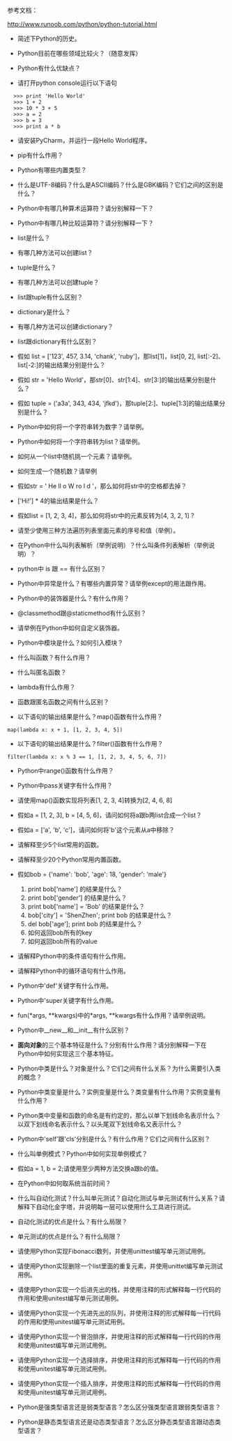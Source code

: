 参考文档：

http://www.runoob.com/python/python-tutorial.html

* 简述下Python的历史。

* Python目前在哪些领域比较火？（随意发挥）

* Python有什么优缺点？

* 请打开python console运行以下语句

```
  >>> print 'Hello World'
  >>> 1 + 2
  >>> 10 * 3 + 5
  >>> a = 2
  >>> b = 3
  >>> print a * b
```

* 请安装PyCharm，并运行一段Hello World程序。

* pip有什么作用？

* Python有哪些内置类型？

* 什么是UTF-8编码？什么是ASCII编码？什么是GBK编码？它们之间的区别是什么？

* Python中有哪几种算术运算符？请分别解释一下？

* Python中有哪几种比较运算符？请分别解释一下？

* list是什么？

* 有哪几种方法可以创建list？

* tuple是什么？

* 有哪几种方法可以创建tuple？

* list跟tuple有什么区别？

* dictionary是什么？

* 有哪几种方法可以创建dictionary？

* list跟dictionary有什么区别？

* 假如 list = ['123', 457, 3.14, 'chank', 'ruby']，那list[1]，list[0, 2], list[:-2]、list[-2:]的输出结果分别是什么？

* 假如 str = 'Hello World'，那str[0]、str[1:4]、str[3:]的输出结果分别是什么？

* 假如 tuple = ('a3a', 343, 434, 'jfkd')，那tuple[2:]、tuple[1:3]的输出结果分别是什么？

* Python中如何将一个字符串转为数字？请举例。

* Python中如何将一个字符串转为list？请举例。

* 如何从一个list中随机挑一个元素？请举例。

* 如何生成一个随机数？请举例

* 假如str = ' He ll o  W ro l d  '，那么如何将str中的空格都去掉？

* ['Hi!'] * 4的输出结果是什么？

* 假如list = [1, 2, 3, 4]，那么如何将str中的元素反转为[4, 3, 2, 1]？

* 请至少使用三种方法遍历列表里面元素的序号和值（举例）。

* 在Python中什么叫列表解析（举例说明）？什么叫条件列表解析（举例说明）？

* python中 is 跟 == 有什么区别？

* Python中异常是什么？有哪些内置异常？请举例except的用法跟作用。

* Python中的装饰器是什么？有什么作用？

* @classmethod跟@staticmethod有什么区别？

* 请举例在Python中如何自定义装饰器。

* Python中模块是什么？如何引入模块？

* 什么叫函数？有什么作用？

* 什么叫匿名函数？

* lambda有什么作用？

* 函数跟匿名函数之间有什么区别？

* 以下语句的输出结果是什么？map()函数有什么作用？

```
map(lambda x: x + 1, [1, 2, 3, 4, 5])
```

* 以下语句的输出结果是什么？filter()函数有什么作用？

```
filter(lambda x: x % 3 == 1, [1, 2, 3, 4, 5, 6, 7])
```

* Python中range()函数有什么作用？

* Python中pass关键字有什么作用？

* 请使用map()函数实现将列表[1, 2, 3, 4]转换为[2, 4, 6, 8]

* 假如a = [1, 2, 3], b = [4, 5, 6]，请问如何将a跟b两list合成一个list？

* 假如a = ['a', 'b', 'c']，请问如何将'b'这个元素从a中移除？

* 请解释至少5个list常用的函数。

* 请解释至少20个Python常用内置函数。

* 假如bob = {'name': 'bob', 'age': 18, 'gender': 'male'}
  1.  print bob['name'] 的结果是什么？
  2.  print bob['gender'] 的结果是什么？
  3.  print bob['name'] = 'Bob' 的结果是什么？
  4.  bob['city'] = 'ShenZhen'; print bob 的结果是什么？
  5.  del bob['age']; print bob 的结果是什么？
  6.  如何返回bob所有的key
  7.  如何返回bob所有的value

* 请解释Python中的条件语句有什么作用。

* 请解释Python中的循环语句有什么作用。

* Python中'def'关键字有什么作用。

* Python中'super关键字有什么作用。

* fun(\*args, \*\*kwargs)中的\*args, \*\*kwargs有什么作用？请举例说明。

* Python中__new__和__init__有什么区别？

* **面向对象**的三个基本特征是什么？分别有什么作用？请分别解释一下在Python中如何实现这三个基本特征。

* Python中类是什么？对象是什么？它们之间有什么关系？为什么需要引入类的概念？

* Python中类变量是什么？实例变量是什么？类变量有什么作用？实例变量有什么作用？

* Python类中变量和函数的命名是有约定的，那么以单下划线命名表示什么？以双下划线命名表示什么？以头尾双下划线命名又表示什么？

* Python中'self'跟'cls'分别是什么？有什么作用？它们之间有什么区别？

* 什么叫单例模式？Python中如何实现单例模式？

* 假如a = 1, b = 2;请使用至少两种方法交换a跟b的值。

* 在Python中如何取系统当前时间？

* 什么叫自动化测试？什么叫单元测试？自动化测试与单元测试有什么关系？请解释下自动化金字塔，并说明每一层可以使用什么工具进行测试。

* 自动化测试的优点是什么？有什么局限？

* 单元测试的优点是什么？有什么局限？

* 请使用Python实现Fibonacci数列，并使用unittest编写单元测试用例。

* 请使用Python实现删除一个list里面的重复元素，并使用unittet编写单元测试用例。

* 请使用Python实现一个后进先出的栈，并使用注释的形式解释每一行代码的作用和使用unitest编写单元测试用例。

* 请使用Python实现一个先进先出的队列，并使用注释的形式解释每一行代码的作用和使用unitest编写单元测试用例。

* 请使用Python实现一个冒泡排序，并使用注释的形式解释每一行代码的作用和使用unitest编写单元测试用例。

* 请使用Python实现一个选择排序，并使用注释的形式解释每一行代码的作用和使用unitest编写单元测试用例。

* 请使用Python实现一个插入排序，并使用注释的形式解释每一行代码的作用和使用unitest编写单元测试用例。

* Python是强类型语言还是弱类型语言？怎么区分强类型语言跟弱类型语言？ 

* Python是静态类型语言还是动态类型语言？怎么区分静态类型语言跟动态类型语言？
